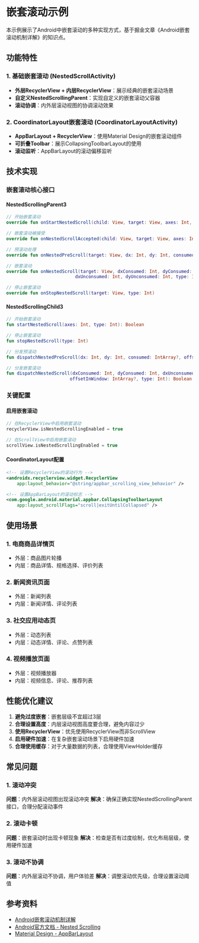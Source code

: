 # 嵌套滚动示例

本示例展示了Android中嵌套滚动的多种实现方式，基于掘金文章《Android嵌套滚动机制详解》的知识点。

## 功能特性

### 1. 基础嵌套滚动 (NestedScrollActivity)
- **外层RecyclerView + 内层RecyclerView**：展示经典的嵌套滚动场景
- **自定义NestedScrollingParent**：实现自定义的嵌套滚动父容器
- **滚动协调**：内外层滚动视图的协调滚动效果

### 2. CoordinatorLayout嵌套滚动 (CoordinatorLayoutActivity)
- **AppBarLayout + RecyclerView**：使用Material Design的嵌套滚动组件
- **可折叠Toolbar**：展示CollapsingToolbarLayout的使用
- **滚动监听**：AppBarLayout的滚动偏移监听

## 技术实现

### 嵌套滚动核心接口

#### NestedScrollingParent3
```kotlin
// 开始嵌套滚动
override fun onStartNestedScroll(child: View, target: View, axes: Int, type: Int): Boolean

// 嵌套滚动被接受
override fun onNestedScrollAccepted(child: View, target: View, axes: Int, type: Int)

// 预滚动处理
override fun onNestedPreScroll(target: View, dx: Int, dy: Int, consumed: IntArray, type: Int)

// 嵌套滚动
override fun onNestedScroll(target: View, dxConsumed: Int, dyConsumed: Int, 
                          dxUnconsumed: Int, dyUnconsumed: Int, type: Int, consumed: IntArray)

// 停止嵌套滚动
override fun onStopNestedScroll(target: View, type: Int)
```

#### NestedScrollingChild3
```kotlin
// 开始嵌套滚动
fun startNestedScroll(axes: Int, type: Int): Boolean

// 停止嵌套滚动
fun stopNestedScroll(type: Int)

// 分发预滚动
fun dispatchNestedPreScroll(dx: Int, dy: Int, consumed: IntArray?, offsetInWindow: IntArray?, type: Int): Boolean

// 分发嵌套滚动
fun dispatchNestedScroll(dxConsumed: Int, dyConsumed: Int, dxUnconsumed: Int, dyUnconsumed: Int, 
                        offsetInWindow: IntArray?, type: Int): Boolean
```

### 关键配置

#### 启用嵌套滚动
```kotlin
// 在RecyclerView中启用嵌套滚动
recyclerView.isNestedScrollingEnabled = true

// 在ScrollView中启用嵌套滚动
scrollView.isNestedScrollingEnabled = true
```

#### CoordinatorLayout配置
```xml
<!-- 设置RecyclerView的滚动行为 -->
<androidx.recyclerview.widget.RecyclerView
    app:layout_behavior="@string/appbar_scrolling_view_behavior" />

<!-- 设置AppBarLayout的滚动标志 -->
<com.google.android.material.appbar.CollapsingToolbarLayout
    app:layout_scrollFlags="scroll|exitUntilCollapsed" />
```

## 使用场景

### 1. 电商商品详情页
- 外层：商品图片轮播
- 内层：商品详情、规格选择、评价列表

### 2. 新闻资讯页面
- 外层：新闻列表
- 内层：新闻详情、评论列表

### 3. 社交应用动态页
- 外层：动态列表
- 内层：动态详情、评论、点赞列表

### 4. 视频播放页面
- 外层：视频播放器
- 内层：视频信息、评论、推荐列表

## 性能优化建议

1. **避免过度嵌套**：嵌套层级不宜超过3层
2. **合理设置高度**：内层滚动视图高度要合理，避免内容过少
3. **使用RecyclerView**：优先使用RecyclerView而非ScrollView
4. **启用硬件加速**：在复杂嵌套滚动场景下启用硬件加速
5. **合理使用缓存**：对于大量数据的列表，合理使用ViewHolder缓存

## 常见问题

### 1. 滚动冲突
**问题**：内外层滚动视图出现滚动冲突
**解决**：确保正确实现NestedScrollingParent接口，合理分配滚动事件

### 2. 滚动卡顿
**问题**：嵌套滚动时出现卡顿现象
**解决**：检查是否有过度绘制，优化布局层级，使用硬件加速

### 3. 滚动不协调
**问题**：内外层滚动不协调，用户体验差
**解决**：调整滚动优先级，合理设置滚动阈值

## 参考资料

- [Android嵌套滚动机制详解](https://juejin.cn/post/7531649728302514217)
- [Android官方文档 - Nested Scrolling](https://developer.android.com/guide/topics/ui/ui-events#nested-scrolling)
- [Material Design - AppBarLayout](https://material.io/components/app-bars-top) 